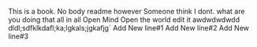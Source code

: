 This is a book.
No body readme
however Someone think I dont.
what are you doing
that all in all
Open Mind 
Open the world
edit it 
awdwdwdwdd
dldl;sdfklkdafl;ka;lgkals;jgkafjg`
Add New line#1
Add New line#2
Add New line#3
